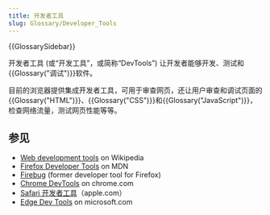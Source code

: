 ```yaml
---
title: 开发者工具
slug: Glossary/Developer_Tools
---
```


{{GlossarySidebar}}

开发者工具 (或“开发工具”，或简称“DevTools”) 让开发者能够开发、测试和{{Glossary("调试")}}软件。

目前的浏览器提供集成开发者工具，可用于审查网页，还让用户审查和调试页面的{{Glossary("HTML")}}、{{Glossary("CSS")}}和{{Glossary("JavaScript")}}，检查网络流量，测试网页性能等等。

## 参见

- [Web development tools](https://zh.wikipedia.org/wiki/Web_development_tools) on Wikipedia
- [Firefox Developer Tools](https://firefox-source-docs.mozilla.org/devtools-user/index.html) on MDN
- [Firebug](https://getfirebug.com/) (former developer tool for Firefox)
- [Chrome DevTools](https://developer.chrome.com/devtools) on chrome.com
- [Safari 开发者工具](https://support.apple.com/zh-cn/guide/safari-developer/dev073038698/mac)（apple.com）
- [Edge Dev Tools](https://docs.microsoft.com/archive/microsoft-edge/legacy/developer/) on microsoft.com
